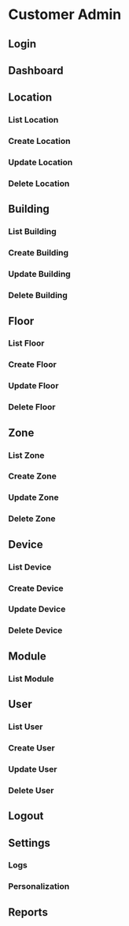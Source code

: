# Customer Admin

## Login


## Dashboard


## Location

### List Location


### Create Location


### Update Location


### Delete Location


## Building

### List Building


### Create Building


### Update Building


### Delete Building


## Floor

### List Floor


### Create Floor


### Update Floor


### Delete Floor


## Zone

### List Zone


### Create Zone


### Update Zone


### Delete Zone


## Device

### List Device


### Create Device


### Update Device


### Delete Device


## Module

### List Module


## User

### List User


### Create User


### Update User


### Delete User


## Logout


## Settings


### Logs


### Personalization


## Reports

